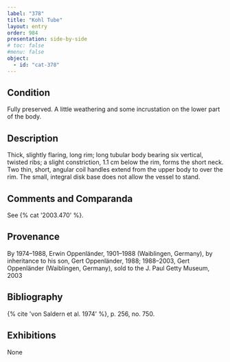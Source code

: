 ```yaml
---
label: "378"
title: "Kohl Tube"
layout: entry
order: 984
presentation: side-by-side
# toc: false
#menu: false 
object:
  - id: "cat-378"
---
```


## Condition

Fully preserved. A little weathering and some incrustation on the lower part of the body.

## Description

Thick, slightly flaring, long rim; long tubular body bearing six vertical, twisted ribs; a slight constriction, 1.1 cm below the rim, forms the short neck. Two thin, short, angular coil handles extend from the upper body to over the rim. The small, integral disk base does not allow the vessel to stand.

## Comments and Comparanda

See {% cat '2003.470' %}.

## Provenance

By 1974–1988, Erwin Oppenländer, 1901–1988 (Waiblingen, Germany), by inheritance to his son, Gert Oppenländer, 1988; 1988–2003, Gert Oppenländer (Waiblingen, Germany), sold to the J. Paul Getty Museum, 2003

## Bibliography

{% cite 'von Saldern et al. 1974' %}, p. 256, no. 750.

## Exhibitions

None